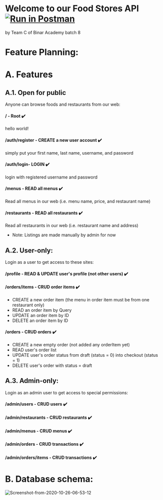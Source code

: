 # Welcome to our Food Stores API  [![Run in Postman](https://run.pstmn.io/button.svg)](https://app.getpostman.com/run-collection/3b7c54a9707bda788ae0)
by Team C of Binar Academy batch 8

# Feature Planning:
# A. Features
## A.1. Open for public
Anyone can browse foods and restaurants from our web:
#### **/** - Root ✔️ 
hello world!
#### **/auth/register** - CREATE a new user account ✔️
simply put your first name, last name, username, and password
#### **/auth/login**- LOGIN ✔️
login with registered username and password
#### **/menus** - READ all menus ✔️
Read all menus in our web (i.e. menu name, price, and restaurant name)
#### **/restaurants** - READ all restaurants ✔️
Read all restaurants in our web (i.e. restaurant name and address)
- Note: Listings are made manually by admin for now


## A.2. User-only:
Login as a user to get access to these sites:
#### **/profile** - READ & UPDATE user's profile (not other users) ✔️
#### **/orders/items** - CRUD order items ✔️
- CREATE a new order item (the menu in order item must be from one restaurant only)
- READ an order item by Query
- UPDATE an order item by ID
- DELETE an order item by ID
#### **/orders** - CRUD orders ✔️
- CREATE a new empty order (not added any orderItem yet)
- READ user's order list
- UPDATE user's order status from draft (status = 0) into checkout (status = 1)
- DELETE user's order with status = draft

## A.3. Admin-only:
Login as an admin user to get access to special permissions:
#### **/admin/users** - CRUD  users ✔️
#### **/admin/restaurants** - CRUD  restaurants ✔️
#### **/admin/menus** - CRUD menus ✔️
#### **/admin/orders** - CRUD transactions ✔️
#### **/admin/orders/items** - CRUD transactions ✔️


# B. Database schema:
<img src="https://i.ibb.co/wL4yJRV/Screenshot-from-2020-10-26-06-53-12.png" alt="Screenshot-from-2020-10-26-06-53-12" border="0">
